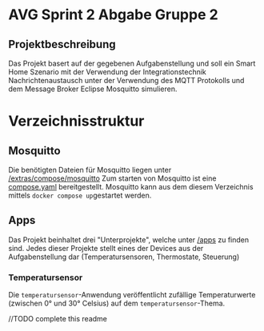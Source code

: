 # AVG Sprint 2 Abgabe Gruppe 2

## Projektbeschreibung

Das Projekt basert auf der gegebenen Aufgabenstellung und soll ein Smart Home Szenario mit der Verwendung der Integrationstechnik Nachrichtenaustausch unter der Verwendung
des MQTT Protokolls und dem Message Broker Eclipse Mosquitto simulieren.

# Verzeichnisstruktur


## Mosquitto

Die benötigten Dateien für Mosquitto liegen unter [/extras/compose/mosquitto](/extras/compose/mosquitto)
Zum starten von Mosquitto ist eine [compose.yaml](/extras/compose/mosquitto/compose.yaml) bereitgestellt.
Mosquitto kann aus dem diesem Verzeichnis mittels ```docker compose up```gestartet werden.

## Apps

Das Projekt beinhaltet drei "Unterprojekte", welche unter [/apps](/apps) zu finden sind.
Jedes dieser Projekte stellt eines der Devices aus der Aufgabenstellung dar (Temperatursensoren, Thermostate, Steuerung)

### Temperatursensor

Die `temperatursensor`-Anwendung veröffentlicht zufällige Temperaturwerte (zwischen 0° und 30° Celsius) auf dem `temperatursensor`-Thema.

//TODO complete this readme

